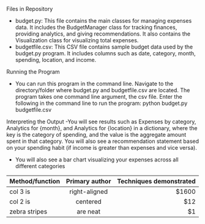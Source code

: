 Files in Repository
- budget.py: This file contains the main classes for managing expenses data. It includes the BudgetManager class for tracking finances, providing analytics,
  and giving recommendations. It also contains the Visualization class for visualizing total expenses.
- budgetfile.csv: This CSV file contains sample budget data used by the budget.py program. It includes columns such as date, category, month, spending, location, and income.

Running the Program
- You can run this program in the command line. Navigate to the directory/folder where budget.py and budgetfile.csv are located. The program takes one command line
  argument, the csv file. Enter the following in the command line to run the program: python budget.py budgetfile.csv

Interpreting the Output
-You will see results such as Expenses by category, Analytics for {month}, and Analytics for {location} in a dictionary, where the key is the category of spending, and the 
value is the aggregate amount spent in that category. You will also see a recommendation statement based on your spending habit (if income is greater than expenses and vice
versa).
- You will also see a bar chart visualizing your expenses across all different categories



| Method/function | Primary author | Techniques demonstrated  |
| ------------- |:-------------:| -----:|
| col 3 is      | right-aligned | $1600 |
| col 2 is      | centered      |   $12 |
| zebra stripes | are neat      |    $1 |


